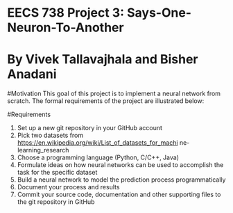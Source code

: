 # EECS 738 Project 3: Says-One-Neuron-To-Another

# By Vivek Tallavajhala and Bisher Anadani

#Motivation
This goal of this project is to implement a neural network from scratch.
The formal requirements of the project are illustrated below:

#Requirements
1. Set up a new git repository in your GitHub account
2. Pick two datasets from
https://en.wikipedia.org/wiki/List_of_datasets_for_machi
ne-learning_research
3. Choose a programming language (Python, C/C++, Java)
4. Formulate ideas on how neural networks can be used to
accomplish the task for the specific dataset
5. Build a neural network to model the prediction process
programmatically
6. Document your process and results
7. Commit your source code, documentation and other
supporting files to the git repository in GitHub
